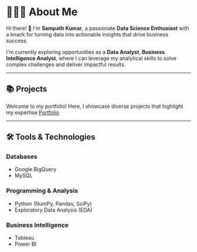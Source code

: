 # 🙋🏻‍♂️ About Me  
Hi there! 👋 I'm **Sampath Kumar**, a passionate **Data Science Enthusiast** with a knack for turning data into actionable insights that drive business success.  

I'm currently exploring opportunities as a **Data Analyst**, **Business Intelligence Analyst**, where I can leverage my analytical skills to solve complex challenges and deliver impactful results.  

---

## 📚 Projects  
Welcome to my portfolio! Here, I showcase diverse projects that highlight my expertise 
[Portfolio](https://www.datascienceportfol.io/saisampathkothapalli)

---

## 🛠️ Tools & Technologies  
### Databases  
- Google BigQuery  
- MySQL  

### Programming & Analysis  
- Python (NumPy, Pandas, SciPy)  
- Exploratory Data Analysis (EDA)  

### Business Intelligence  
- Tableau  
- Power BI
